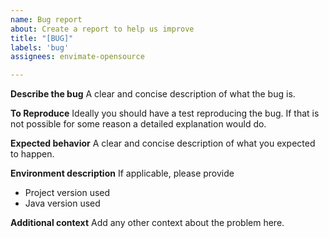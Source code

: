 ```yaml
---
name: Bug report
about: Create a report to help us improve
title: "[BUG]"
labels: 'bug'
assignees: envimate-opensource

---
```


**Describe the bug**
A clear and concise description of what the bug is.

**To Reproduce**
Ideally you should have a test reproducing the bug. If that is not possible for some reason a detailed explanation would do.

**Expected behavior**
A clear and concise description of what you expected to happen.

**Environment description**
If applicable, please provide 

* Project version used 
* Java version used

**Additional context**
Add any other context about the problem here.
